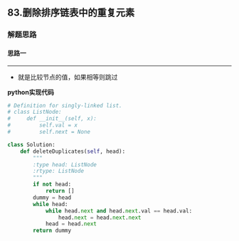 ## 83.删除排序链表中的重复元素
### 解题思路
#### 思路一
****
- 就是比较节点的值，如果相等则跳过

**python实现代码**
```python
# Definition for singly-linked list.
# class ListNode:
#     def __init__(self, x):
#         self.val = x
#         self.next = None

class Solution:
    def deleteDuplicates(self, head):
        """
        :type head: ListNode
        :rtype: ListNode
        """
        if not head:
            return []
        dummy = head
        while head:
            while head.next and head.next.val == head.val:
                head.next = head.next.next
            head = head.next
        return dummy

```

